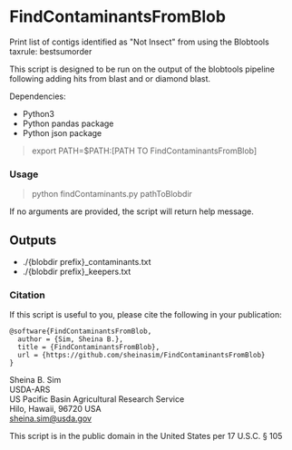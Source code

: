 # FindContaminantsFromBlob 
Print list of contigs identified as "Not Insect" from using the Blobtools taxrule: bestsumorder

This script is designed to be run on the output of the blobtools pipeline following adding hits from blast and or diamond blast. 

Dependencies:

* Python3 
* Python pandas package
* Python json package

> export PATH=$PATH:[PATH TO FindContaminantsFromBlob]  

### Usage
  
> python findContaminants.py pathToBlobdir  

If no arguments are provided, the script will return help message.

## Outputs

* ./{blobdir prefix}\_contaminants.txt 
* ./{blobdir prefix}\_keepers.txt 

### Citation

If this script is useful to you, please cite the following in your publication:

```
@software{FindContaminantsFromBlob,
  author = {Sim, Sheina B.},
  title = {FindContaminantsFromBlob},
  url = {https://github.com/sheinasim/FindContaminantsFromBlob}
}
```

Sheina B. Sim  
USDA-ARS  
US Pacific Basin Agricultural Research Service  
Hilo, Hawaii, 96720 USA  
sheina.sim@usda.gov  

This script is in the public domain in the United States per 17 U.S.C. § 105

